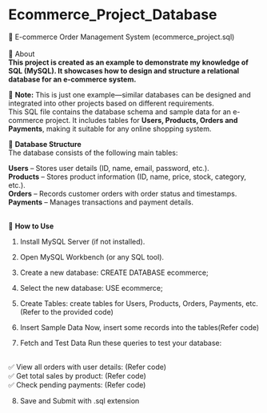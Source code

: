 # Ecommerce_Project_Database
🛒 E-commerce Order Management System (ecommerce_project.sql)
<br><br>
📌 About
<br>
**This project is created as an example to demonstrate my knowledge of SQL (MySQL). It showcases how to design and structure a relational database for an e-commerce system.**
<br>

🔹 **Note:** This is just one example—similar databases can be designed and integrated into other projects based on different requirements.
<br>
This SQL file contains the database schema and sample data for an e-commerce project. It includes tables for **Users, Products, Orders and Payments**, making it suitable for any online shopping system.

📂 **Database Structure**
<br>
The database consists of the following main tables:

**Users** – Stores user details (ID, name, email, password, etc.).
<br>
**Products** – Stores product information (ID, name, price, stock, category, etc.).
<br>
**Orders** – Records customer orders with order status and timestamps.
<br>
**Payments** – Manages transactions and payment details.
<br><br>

🔧 **How to Use**
<br>
1. Install MySQL Server (if not installed).
   <br>
2. Open MySQL Workbench (or any SQL tool).
3. Create a new database:
  CREATE DATABASE ecommerce; <br>
4. Select the new database:
     USE ecommerce;

5. Create Tables:
  create tables for Users, Products, Orders, Payments, etc.(Refer to the provided code)

6. Insert Sample Data
  Now, insert some records into the tables(Refer code)

7. Fetch and Test Data
  Run these queries to test your database:
<br><br>

✅ View all orders with user details: (Refer code)
  <br>
✅ Get total sales by product: (Refer code)
  <br>
✅ Check pending payments: (Refer code)
  <br>

8. Save and Submit with .sql extension
